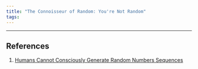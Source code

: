 ```yaml
---
title: "The Connoisseur of Random: You're Not Random"
tags:
---
```


---

## References

1. [Humans Cannot Consciously Generate Random Numbers Sequences](https://doi.org/10.1016/j.mehy.2007.06.038)